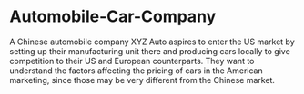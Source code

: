 # Automobile-Car-Company
A Chinese automobile company XYZ Auto aspires to enter the US market by setting up their manufacturing unit there and producing cars locally to give competition to their US and European counterparts. They want to understand the factors affecting the pricing of cars in the American marketing, since those may be very different from the Chinese market.
